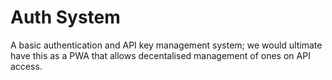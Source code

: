 # Auth System

A basic authentication and API key management system; we would ultimate have this as a PWA that allows decentalised management of ones on API access. 